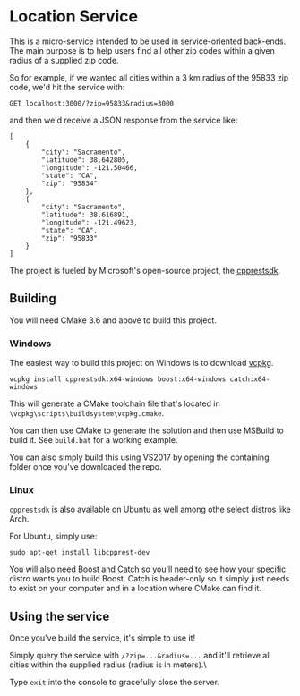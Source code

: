 # Location Service

This is a micro-service intended to be used in service-oriented back-ends. The main purpose
is to help users find all other zip codes within a given radius of a supplied zip code.

So for example, if we wanted all cities within a 3 km radius of the 95833 zip code, we'd hit the service with:
```
GET localhost:3000/?zip=95833&radius=3000
```

and then we'd receive a JSON response from the service like:
```
[
    {
        "city": "Sacramento",
        "latitude": 38.642805,
        "longitude": -121.50466,
        "state": "CA",
        "zip": "95834"
    },
    {
        "city": "Sacramento",
        "latitude": 38.616891,
        "longitude": -121.49623,
        "state": "CA",
        "zip": "95833"
    }
]
```

The project is fueled by Microsoft's open-source project, the [cpprestsdk](https://github.com/Microsoft/cpprestsdk).

## Building

You will need CMake 3.6 and above to build this project.

### Windows

The easiest way to build this project on Windows is to download [vcpkg](https://github.com/Microsoft/vcpkg).

```
vcpkg install cpprestsdk:x64-windows boost:x64-windows catch:x64-windows
```

This will generate a CMake toolchain file that's located in `\vcpkg\scripts\buildsystem\vcpkg.cmake`.

You can then use CMake to generate the solution and then use MSBuild to build it. See `build.bat` for a working
example.

You can also simply build this using VS2017 by opening the containing folder once you've downloaded the repo.

### Linux

`cpprestsdk` is also available on Ubuntu as well among othe select distros like Arch.

For Ubuntu, simply use:
```
sudo apt-get install libcpprest-dev
```

You will also need Boost and [Catch](https://github.com/philsquared/Catch) so you'll need to see how your
specific distro wants you to build Boost. Catch is header-only so it simply just needs to exist on your computer
and in a location where CMake can find it.

## Using the service

Once you've build the service, it's simple to use it!

Simply query the service with `/?zip=...&radius=...` and it'll retrieve all cities within the supplied radius (radius is in meters).\

Type `exit` into the console to gracefully close the server.